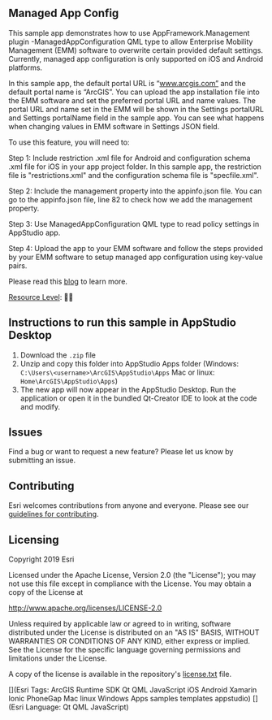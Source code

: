 ## Managed App Config

This sample app demonstrates how to use AppFramework.Management plugin -ManagedAppConfiguration QML type to allow Enterprise Mobility Management (EMM) software to overwrite certain provided default settings. Currently, managed app configuration is only supported on iOS and Android platforms.

In this sample app, the default portal URL is “www.arcgis.com” and the default portal name is “ArcGIS”. You can upload the app installation file into the EMM software and set the preferred portal URL and name values. The portal URL and name set in the EMM will be shown in the Settings portalURL and Settings portalName field in the sample app. You can see what happens when changing values in EMM software in Settings JSON field.

To use this feature, you will need to:

Step 1:  Include restriction .xml file for Android and configuration schema .xml file for iOS in your app project folder. In this sample app, the restriction file is "restrictions.xml" and the configuration schema file is "specfile.xml".

Step 2: Include the management property into the appinfo.json file. You can go to the appinfo.json file, line 82 to check how we add the management property.   

Step 3: Use ManagedAppConfiguration QML type to read policy settings in AppStudio app.

Step 4: Upload the app to your EMM software and follow the steps provided by your EMM software to setup managed app configuration using key-value pairs.

Please read this [blog](https://community.esri.com/groups/appstudio/blog/2019/03/04/support-for-managed-app-configuration-with-enterprise-mobility-management-solutions) to learn more.



[Resource Level](https://geonet.esri.com/groups/appstudio/blog/2016/12/06/how-to-describe-our-resources-in-terms-of-difficulty-complexity-and-time-to-digest): 🍌🍌


## Instructions to run this sample in AppStudio Desktop

1. Download the `.zip` file
2. Unzip and copy this folder into AppStudio Apps folder (Windows: `C:\Users\<username>\ArcGIS\AppStudio\Apps` Mac or linux: `Home\ArcGIS\AppStudio\Apps`)
3. The new app will now appear in the AppStudio Desktop. Run the application or open it in the bundled Qt-Creator IDE to look at the code and modify.

## Issues

Find a bug or want to request a new feature?  Please let us know by submitting an issue.

## Contributing

Esri welcomes contributions from anyone and everyone. Please see our [guidelines for contributing](https://github.com/esri/contributing).

## Licensing
Copyright 2019 Esri

Licensed under the Apache License, Version 2.0 (the "License");
you may not use this file except in compliance with the License.
You may obtain a copy of the License at

http://www.apache.org/licenses/LICENSE-2.0

Unless required by applicable law or agreed to in writing, software
distributed under the License is distributed on an "AS IS" BASIS,
WITHOUT WARRANTIES OR CONDITIONS OF ANY KIND, either express or implied.
See the License for the specific language governing permissions and
limitations under the License.

A copy of the license is available in the repository's [license.txt](license.txt) file.


[](Esri Tags: ArcGIS Runtime SDK Qt QML JavaScript iOS Android Xamarin Ionic PhoneGap Mac linux Windows Apps samples templates appstudio)
[](Esri Language: Qt QML JavaScript)
